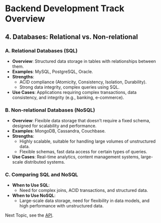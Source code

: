 # Backend Development Track Overview

## 4. Databases: Relational vs. Non-relational

### A. Relational Databases (SQL)
- **Overview**: Structured data storage in tables with relationships between them.
- **Examples**: MySQL, PostgreSQL, Oracle.
- **Strengths**:
  - ACID compliance (Atomicity, Consistency, Isolation, Durability).
  - Strong data integrity, complex queries using SQL.
- **Use Cases**: Applications requiring complex transactions, data consistency, and integrity (e.g., banking, e-commerce).

### B. Non-relational Databases (NoSQL)
- **Overview**: Flexible data storage that doesn’t require a fixed schema, designed for scalability and performance.
- **Examples**: MongoDB, Cassandra, Couchbase.
- **Strengths**:
  - Highly scalable, suitable for handling large volumes of unstructured data.
  - Flexible schemas, fast data access for certain types of queries.
- **Use Cases**: Real-time analytics, content management systems, large-scale distributed systems.

### C. Comparing SQL and NoSQL
- **When to Use SQL**:
  - Need for complex joins, ACID transactions, and structured data.
- **When to Use NoSQL**:
  - Large-scale data storage, need for flexibility in data models, and high performance with unstructured data.



Next Topic, see the [API](API.md).